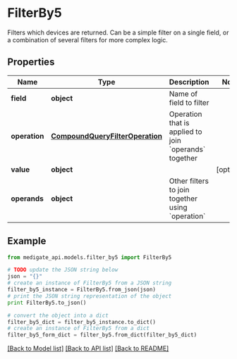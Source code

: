 # FilterBy5

Filters which devices are returned. Can be a simple filter on a single field, or a combination of several filters for more complex logic.

## Properties
Name | Type | Description | Notes
------------ | ------------- | ------------- | -------------
**field** | **object** | Name of field to filter | 
**operation** | [**CompoundQueryFilterOperation**](CompoundQueryFilterOperation.md) | Operation that is applied to join &#x60;operands&#x60; together | 
**value** | **object** |  | [optional] 
**operands** | **object** | Other filters to join together using &#x60;operation&#x60; | 

## Example

```python
from medigate_api.models.filter_by5 import FilterBy5

# TODO update the JSON string below
json = "{}"
# create an instance of FilterBy5 from a JSON string
filter_by5_instance = FilterBy5.from_json(json)
# print the JSON string representation of the object
print FilterBy5.to_json()

# convert the object into a dict
filter_by5_dict = filter_by5_instance.to_dict()
# create an instance of FilterBy5 from a dict
filter_by5_form_dict = filter_by5.from_dict(filter_by5_dict)
```
[[Back to Model list]](../README.md#documentation-for-models) [[Back to API list]](../README.md#documentation-for-api-endpoints) [[Back to README]](../README.md)


